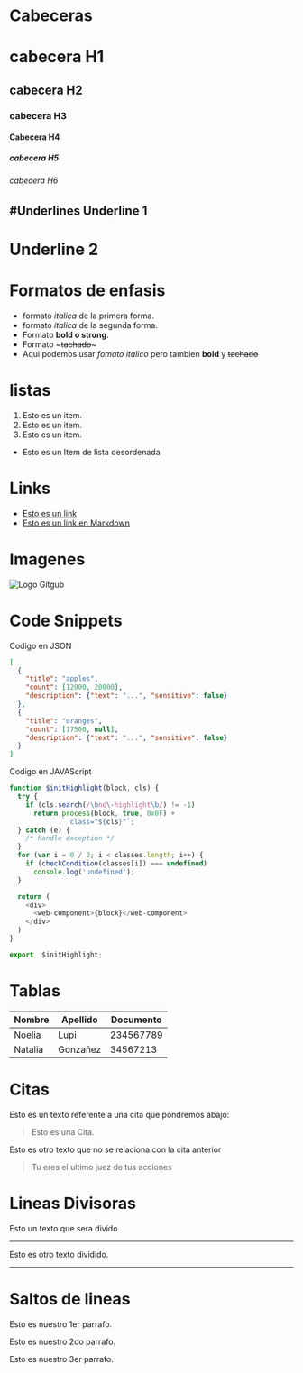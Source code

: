 # Cabeceras
# cabecera H1
## cabecera H2
### cabecera H3
#### Cabecera H4
##### cabecera H5
###### cabecera H6

#Underlines
Underline 1
-----------

Underline 2
===========
# Formatos de enfasis
- formato *italica* de la primera forma.
- formato _italica_ de la segunda forma.
- Formato **bold o strong**.
- Formato ~~~tachado~~~
- Aqui podemos usar *fomato italico* pero tambien
**bold** y ~~tachado~~

# listas
1. Esto es un item.
2. Esto es un item.
3. Esto es un item.
- Esto es un Item de lista desordenada

# Links
- <a href="https://www.google.com">Esto es un link </a>
- [Esto es un link en Markdown](https://www.google.com)


# Imagenes
![Logo Gitgub](https://global-uploads.webflow.com/5f5a53e153805db840dae2db/6073fbf151fa4565d48572dc_GitHub_aprender-programaci%25C3%25B3n.jpeg)

# Code Snippets
Codigo en JSON
```JSON
[
  {
    "title": "apples",
    "count": [12000, 20000],
    "description": {"text": "...", "sensitive": false}
  },
  {
    "title": "oranges",
    "count": [17500, null],
    "description": {"text": "...", "sensitive": false}
  }
]
```

Codigo en JAVAScript
```Javascript
function $initHighlight(block, cls) {
  try {
    if (cls.search(/\bno\-highlight\b/) != -1)
      return process(block, true, 0x0F) +
             ` class="${cls}"`;
  } catch (e) {
    /* handle exception */
  }
  for (var i = 0 / 2; i < classes.length; i++) {
    if (checkCondition(classes[i]) === undefined)
      console.log('undefined');
  }

  return (
    <div>
      <web-component>{block}</web-component>
    </div>
  )
}

export  $initHighlight;
```
# Tablas
|Nombre | Apellido |Documento |
|-------|----------|----------|
|Noelia | Lupi     | 234567789|
|Natalia| Gonzañez | 34567213 |

# Citas
Esto es un texto referente a una cita que pondremos abajo:
> Esto es una Cita.

Esto es otro texto que no se relaciona con la cita anterior 
> Tu eres el ultimo juez de tus acciones

# Lineas Divisoras

Esto un texto que sera divido

---
Esto es otro texto dividido.

***

# Saltos de lineas
Esto es nuestro 1er parrafo.

Esto es nuestro 2do parrafo.

Esto es nuestro 3er parrafo.






